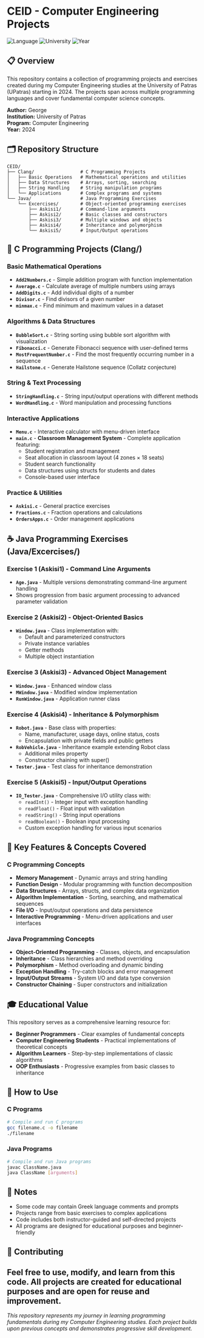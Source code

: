 # CEID - Computer Engineering Projects

![Language](https://img.shields.io/badge/Language-C%2FJava-blue)
![University](https://img.shields.io/badge/University-UPatras-green)
![Year](https://img.shields.io/badge/Year-2024-orange)

## 📋 Overview

This repository contains a collection of programming projects and exercises created during my Computer Engineering studies at the University of Patras (UPatras) starting in 2024. The projects span across multiple programming languages and cover fundamental computer science concepts.

**Author:** George  
**Institution:** University of Patras  
**Program:** Computer Engineering  
**Year:** 2024

## 🗂️ Repository Structure

```
CEID/
├── Clang/                 # C Programming Projects
│   ├── Basic Operations   # Mathematical operations and utilities
│   ├── Data Structures    # Arrays, sorting, searching
│   ├── String Handling    # String manipulation programs
│   └── Applications       # Complex programs and systems
└── Java/                  # Java Programming Exercises
    └── Excercises/        # Object-oriented programming exercises
        ├── Askisi1/       # Command-line arguments
        ├── Askisi2/       # Basic classes and constructors
        ├── Askisi3/       # Multiple windows and objects
        ├── Askisi4/       # Inheritance and polymorphism
        └── Askisi5/       # Input/Output operations
```

## 🔧 C Programming Projects (Clang/)

### Basic Mathematical Operations
- **`Add2Numbers.c`** - Simple addition program with function implementation
- **`Average.c`** - Calculate average of multiple numbers using arrays
- **`AddDigits.c`** - Add individual digits of a number
- **`Divisor.c`** - Find divisors of a given number
- **`minmax.c`** - Find minimum and maximum values in a dataset

### Algorithms & Data Structures
- **`BubbleSort.c`** - String sorting using bubble sort algorithm with visualization
- **`Fibonacci.c`** - Generate Fibonacci sequence with user-defined terms
- **`MostFrequentNumber.c`** - Find the most frequently occurring number in a sequence
- **`Hailstone.c`** - Generate Hailstone sequence (Collatz conjecture)

### String & Text Processing
- **`StringHandling.c`** - String input/output operations with different methods
- **`WordHandling.c`** - Word manipulation and processing functions

### Interactive Applications
- **`Menu.c`** - Interactive calculator with menu-driven interface
- **`main.c`** - **Classroom Management System** - Complete application featuring:
  - Student registration and management
  - Seat allocation in classroom layout (4 zones × 18 seats)
  - Student search functionality
  - Data structures using structs for students and dates
  - Console-based user interface

### Practice & Utilities
- **`Askisi.c`** - General practice exercises
- **`Fractions.c`** - Fraction operations and calculations
- **`OrdersApps.c`** - Order management applications

## ☕ Java Programming Exercises (Java/Excercises/)

### Exercise 1 (Askisi1) - Command Line Arguments
- **`Age.java`** - Multiple versions demonstrating command-line argument handling
- Shows progression from basic argument processing to advanced parameter validation

### Exercise 2 (Askisi2) - Object-Oriented Basics
- **`Window.java`** - Class implementation with:
  - Default and parameterized constructors
  - Private instance variables
  - Getter methods
  - Multiple object instantiation

### Exercise 3 (Askisi3) - Advanced Object Management
- **`Window.java`** - Enhanced window class
- **`MWindow.java`** - Modified window implementation
- **`RunWindow.java`** - Application runner class

### Exercise 4 (Askisi4) - Inheritance & Polymorphism
- **`Robot.java`** - Base class with properties:
  - Name, manufacturer, usage days, online status, costs
  - Encapsulation with private fields and public getters
- **`RobVehicle.java`** - Inheritance example extending Robot class
  - Additional miles property
  - Constructor chaining with super()
- **`Tester.java`** - Test class for inheritance demonstration

### Exercise 5 (Askisi5) - Input/Output Operations
- **`IO_Tester.java`** - Comprehensive I/O utility class with:
  - `readInt()` - Integer input with exception handling
  - `readFloat()` - Float input with validation
  - `readString()` - String input operations
  - `readBoolean()` - Boolean input processing
  - Custom exception handling for various input scenarios

## 🚀 Key Features & Concepts Covered

### C Programming Concepts
- **Memory Management** - Dynamic arrays and string handling
- **Function Design** - Modular programming with function decomposition
- **Data Structures** - Arrays, structs, and complex data organization
- **Algorithm Implementation** - Sorting, searching, and mathematical sequences
- **File I/O** - Input/output operations and data persistence
- **Interactive Programming** - Menu-driven applications and user interfaces

### Java Programming Concepts
- **Object-Oriented Programming** - Classes, objects, and encapsulation
- **Inheritance** - Class hierarchies and method overriding
- **Polymorphism** - Method overloading and dynamic binding
- **Exception Handling** - Try-catch blocks and error management
- **Input/Output Streams** - System I/O and data type conversion
- **Constructor Chaining** - Super constructors and initialization

## 🎓 Educational Value

This repository serves as a comprehensive learning resource for:
- **Beginner Programmers** - Clear examples of fundamental concepts
- **Computer Engineering Students** - Practical implementations of theoretical concepts
- **Algorithm Learners** - Step-by-step implementations of classic algorithms
- **OOP Enthusiasts** - Progressive examples from basic classes to inheritance

## 🔧 How to Use

### C Programs
```bash
# Compile and run C programs
gcc filename.c -o filename
./filename
```

### Java Programs
```bash
# Compile and run Java programs
javac ClassName.java
java ClassName [arguments]
```

## 📝 Notes

- Some code may contain Greek language comments and prompts
- Projects range from basic exercises to complex applications
- Code includes both instructor-guided and self-directed projects
- All programs are designed for educational purposes and beginner-friendly

## 🤝 Contributing

Feel free to use, modify, and learn from this code. All projects are created for educational purposes and are open for reuse and improvement.
---

*This repository represents my journey in learning programming fundamentals during my Computer Engineering studies. Each project builds upon previous concepts and demonstrates progressive skill development.*
